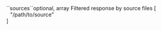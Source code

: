 <tr><td>``sources``</td><td>optional, array</td>
<td>Filtered response by source files</td>
<td> [
  <div style="padding-left:10px;">"/path/to/source"</div>
  ]</td>
<td></td>
</tr>
